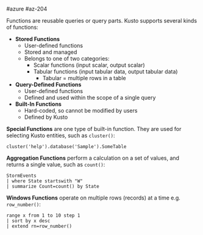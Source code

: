 #azure #az-204 

Functions are reusable queries or query parts.
Kusto supports several kinds of functions:
- **Stored Functions**
	- User-defined functions
	- Stored and managed
	- Belongs to one of two categories:
		- Scalar functions (input scalar, output scalar)
		- Tabular functions (input tabular data, output tabular data)
			- Tabular = multiple rows in a table
- **Query-Defined Functions**
	- User-defined functions
	- Defined and used within the scope of a single query
- **Built-In Functions**
	- Hard-coded, so cannot be modified by users
	- Defined by Kusto

**Special Functions** are one type of built-in function.
They are used for selecting Kusto entities, such as `cluster()`:
```Q
cluster('help').database('Sample').SomeTable
```

**Aggregation Functions** perform a calculation on a set of values, and returns a single value, such as `count()`:
```Q
StormEvents
| where State startswith "W"
| summarize Count=count() by State
```

**Windows Functions** operate on multiple rows (records) at a time e.g. `row_number()`:
```Q
range x from 1 to 10 step 1
| sort by x desc
| extend rn=row_number()
```